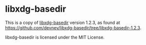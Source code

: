 # libxdg-basedir

This is a copy of [libxdg-basedir](https://github.com/devnev/libxdg-basedir) version 1.2.3, as found
at https://github.com/devnev/libxdg-basedir/tree/libxdg-basedir-1.2.3.

libxdg-basedir is licensed under the MIT License.